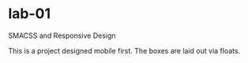 # lab-01
SMACSS and Responsive Design

This is a project designed mobile first.  The boxes are laid out via floats.